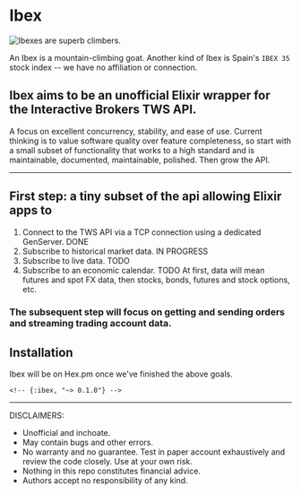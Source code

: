 # Ibex
![Ibexes are superb climbers.](https://upload.wikimedia.org/wikipedia/commons/thumb/9/9b/003_Wild_Alpine_Ibex_Sunset_Creux_du_Van_Mont_Racine_Photo_by_Giles_Laurent.jpg/440px-003_Wild_Alpine_Ibex_Sunset_Creux_du_Van_Mont_Racine_Photo_by_Giles_Laurent.jpg)

An Ibex is a mountain-climbing goat. 
Another kind of Ibex is Spain's `IBEX 35` stock index -- we have no affiliation or connection.


## Ibex aims to be an unofficial Elixir wrapper for the Interactive Brokers TWS API. 

A focus on excellent concurrency, stability, and ease of use. 
Current thinking is to value software quality over feature completeness, so start with a small subset of functionality that works to a high standard and is maintainable, documented, maintainable, polished. 
Then grow the API. 

---

## First step: a tiny subset of the api allowing Elixir apps to 
1. Connect to the TWS API via a TCP connection using a dedicated GenServer. DONE
2. Subscribe to historical market data. IN PROGRESS
3. Subscribe to live data. TODO
4. Subscribe to an economic calendar. TODO
   At first, data will mean futures and spot FX data, then stocks, bonds, futures and stock options, etc. 

### The subsequent step will focus on getting and sending orders and streaming trading account data.


## Installation
 Ibex will be on Hex.pm once we've finished the above goals.

<!-- ```elixir -->
<!-- def deps do -->
  <!-- [ -->
    <!-- {:ibex, "~> 0.1.0"} -->
  <!-- ] -->
<!-- end -->
<!-- ``` -->
<!--  -->
<!-- Once published, the docs will -->
<!-- be found at <https://hexdocs.pm/ibex>. -->


----

DISCLAIMERS:
- Unofficial and inchoate. 
- May contain bugs and other errors.
- No warranty and no guarantee. Test in paper account exhaustively and review the code closely. Use at your own risk.
- Nothing in this repo constitutes financial advice.
- Authors accept no responsibility of any kind.

